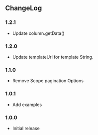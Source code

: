 ## ChangeLog

### 1.2.1
* Update column.getData()

### 1.2.0

* Update templateUrl for template String.

### 1.1.0

* Remove Scope.pagination Options

### 1.0.1

* Add examples

### 1.0.0

* Initial release
